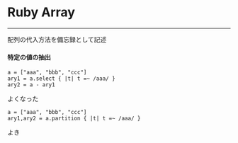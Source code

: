 # Ruby Array
---
配列の代入方法を備忘録として記述

#### 特定の値の抽出

```
a = ["aaa", "bbb", "ccc"]
ary1 = a.select { |t| t =~ /aaa/ }
ary2 = a - ary1
```

よくなった

```
a = ["aaa", "bbb", "ccc"]
ary1,ary2 = a.partition { |t| t =~ /aaa/ }
```

よき
